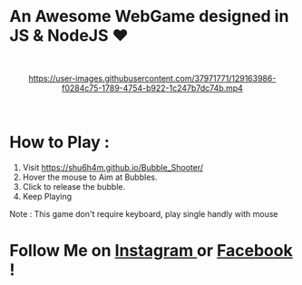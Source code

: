 
</br>

# An Awesome WebGame designed in JS &amp; NodeJS  ♥

</br>

<div align="center">



https://user-images.githubusercontent.com/37971771/129163986-f0284c75-1789-4754-b922-1c247b7dc74b.mp4


</div>
<br>
  
  
# How to Play :

1. Visit https://shu6h4m.github.io/Bubble_Shooter/
2. Hover the mouse to Aim at Bubbles.
3. Click to release the bubble.
4. Keep Playing

Note : This game don't require keyboard, play single handly with mouse 

  
# Follow Me on <a href="https://www.instagram.com/shu6h4m/"> Instagram </a> or <a href="https://www.facebook.com/shu6h4m/"> Facebook </a> !
